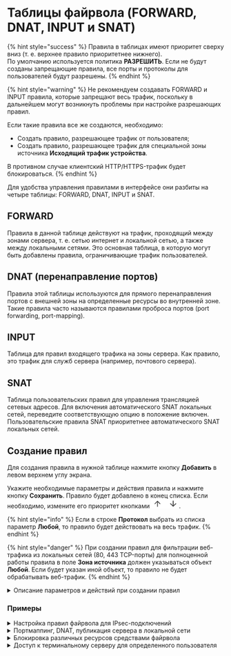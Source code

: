 # Таблицы файрвола (FORWARD, DNAT, INPUT и SNAT)

{% hint style="success" %}
Правила в таблицах имеют приоритет сверху вниз (т. е. верхнее правило приоритетнее нижнего). \
По умолчанию используется политика **РАЗРЕШИТЬ**. Если не будут созданы запрещающие правила, все порты и протоколы для пользователей будут разрешены.
{% endhint %}

{% hint style="warning" %}
Не рекомендуем создавать FORWARD и INPUT правила, которые запрещают весь трафик, поскольку в дальнейшем могут возникнуть проблемы при настройке разрешающих правил.

Если такие правила все же создаются, необходимо: 

* Создать правило, разрешающее трафик от пользователя;
* Создать правило, разрешающее трафик для специальной зоны источника **Исходящий трафик устройства**. 

В противном случае клиентский HTTP/HTTPS-трафик будет блокироваться.
{% endhint %}

Для удобства управления правилами в интерфейсе они разбиты на четыре таблицы: FORWARD, DNAT, INPUT и SNAT.

## FORWARD

Правила в данной таблице действуют на трафик, проходящий между зонами сервера, т. е. сетью интернет и локальной сетью, а также между локальными сетями. Это основная таблица, в которую могут быть добавлены правила, ограничивающие трафик пользователей.

## DNAT (перенаправление портов)

Правила этой таблицы используются для прямого перенаправления портов с внешней зоны на определенные ресурсы во внутренней зоне. Такие правила часто называются правилами проброса портов (port forwarding, port-mapping).

## INPUT

Таблица для правил входящего трафика на зоны сервера. Как правило, это трафик для служб сервера (например, почтового сервера).

## SNAT

Таблица пользовательских правил для управления трансляцией сетевых адресов. Для включения автоматического SNAT локальных сетей, переведите соответствующую опцию в положение включен. \
Пользовательские правила SNAT приоритетнее автоматического SNAT локальных сетей.

## Создание правил

Для создания правила в нужной таблице нажмите кнопку **Добавить** в левом верхнем углу экрана.

Укажите необходимые параметры и действия правила и нажмите кнопку **Сохранить**. Правило будет добавлено в конец списка. Если необходимо, измените его приоритет кнопками ![up-down.png](/.gitbook/assets/icon-up-down.png).

{% hint style="info" %}
Если в строке **Протокол** выбрать из списка параметр **Любой**, то правило будет действовать на весь трафик.
{% endhint %}

{% hint style="danger" %}
При создании правил для фильтрации веб-трафика из локальных сетей (80, 443 TCP-порты) для полноценной работы правила в поле **Зона источника** должен указываться объект **Любой**. Если будет указан иной объект, то правило не будет обрабатывать веб-трафик.
{% endhint %}

<details>

<summary>Описание параметров и действий при создании правил</summary>

* **Протокол** - протокол передачи данных (UDP/TCP/ICMP/GRE/ESP/AH, либо **Любой**).

**Источник**

* **Инвертировать источник** - позволяет использовать в правиле все объекты, кроме выбранных в строке **Источник**;
* **Источник** - IP-адрес источника трафика (src), проходящего через шлюз. В этом поле могут быть указаны IP-адреса, диапазоны IP-адресов, сети, домены (раздел [Объекты](aliases.md)), страны или пользователи и группы (при смене их IP-адресов файрвол автоматически это учтет);
* **Зона источника** - интерфейс или группа интерфейсов, из которой приходит трафик. Можно выбрать отдельные **Сетевые интерфейсы**, [созданные пользователем зоны](/settings/access-rules/aliases.md) или **Специальные** типы:
    * **Внешние интерфейсы** - все интерфейсы, используемые для подключения к интернету;  
    * **Внешние Ethernet-интерфейсы** - все Ethernet-интерфейсы, используемые для подключения к интернету;
    * **Внешние VPN-интерфейсы** - все внешние VPN-интерфейсы (PPPoE, PPTP, L2TP), используемые для подключения к интернету;
    * **IPsec-интерфейсы** - все IPsec-интерфейсы, используемые для site-to-site-подключений к удаленным офисам;
    * **Локальные интерфейсы** - все интерфейсы, используемые для подключения к клиентам в локальной сети;
    * **Исходящий трафик устройства** - используется для фильтрации исходящего трафика самого устройства Ideco NGFW; 
    * **Клиентский VPN-трафик** - используется для фильтрации трафика, идущего от клиентов, подключившихся к NGFW по VPN;
    * **Любой** - не фильтровать трафик по какому-либо типу интерфейса или зоны.

**Назначение**

* **Инвертировать назначение** - позволяет использовать в правиле все объекты, кроме выбранных в строке **Назначение**;
* **Назначение** - в этом поле могут быть указаны IP-адреса, диапазоны IP-адресов, сети, домены (раздел [Объекты](aliases.md)), страны или пользователи и группы (при смене их IP-адресов, файрвол автоматически это учтет);
* **Зона назначения** - интерфейс или группа интерфейсов, в которую входит трафик. Можно выбрать отдельные **Сетевые интерфейсы**, созданные пользователем зоны или **Специальные** типы;
* **Порт назначения** - указывается при создании правила с протоколами TCP/UDP. Это может быть отдельный порт, список портов или диапазон портов, определенных в [Объектах](aliases.md);
* **Сменить IP-адрес назначения** - при указании диапазона адресов пакет будет перенаправлен на любой из них.

**Действия**

* **Запретить** - запрещает трафик;
* **Разрешить** - разрешает трафик;
* **DNAT** - транслирует адреса назначения, тем самым позволяет перенаправить входящий трафик. Ниже в поле **Изменить IP-адрес назначения** можно указать один IP-адрес или диапазон (при указании диапазона IP-адресов пакет будет перенаправлен на любой из них). Аналогично, если при создании правила были указаны протоколы TCP или UDP, то появится поле **Сменить порт назначения**. С помощью этой возможности можно прозрачно переадресовать входящий трафик на другой адрес или порт;
* **Не производить DNAT** - отменяет действие DNAT для трафика, удовлетворяющего критериям правила;
* **SNAT** - транслирует адреса источника;
* **Не производить SNAT** - отменяет действие SNAT для трафика, удовлетворяющего критериям правила.

**Дополнительно**

* **Время действия** - время действия правила. Указываются временные промежутки (например, **рабочее время**), которые определяются в [Объектах](aliases.md);
* **Комментарий** - произвольный текст, поясняющий цель действия правила. Значение не должно быть длиннее 255 символов.

</details>

### Примеры 

<details>

<summary>Настройка правил файрвола для IPsec-подключений</summary>

Чтобы настроить правило файрвола для IPsec-подключений, выберите в поле **Зона источника** или **Зона назначения** настроенное IPsec-подключение.

</details>

<details>

<summary>Портмаппинг, DNAT, публикация сервера в локальной сети</summary>

Примеры данных настроек подробно описаны в статьях раздела [Публикация ресурсов](/settings/publishing-resources/README.md).

</details>

<details>

<summary>Блокировка различных ресурсов средствами файрвола</summary>

Вопросы блокировки различных ресурсов: программ удаленного управления (AmmyAdmin и TeamViewer), мессенджеров и другого ПО описаны в разделе [Блокировка популярных ресурсов](/recipes/popular-recipes/blocking-popular-resources.md).

</details>

<details>

<summary>Доступ к терминальному серверу для определенного пользователя</summary>

1\. На вкладке **Forward** нажмите **Добавить**;

2\. Заполните следующие поля:

![](/.gitbook/assets/firewall.png)

* **Протокол** - выберите TCP;
* **Источник** - выберите пользователя или группу пользователей;
* **Назначения** - укажите адрес терминального сервера;
* **Порты назначения** - укажите порт 3389 ;
* **Действие** - Разрешить.

3\. Нажмите **Сохранить**.

</details>